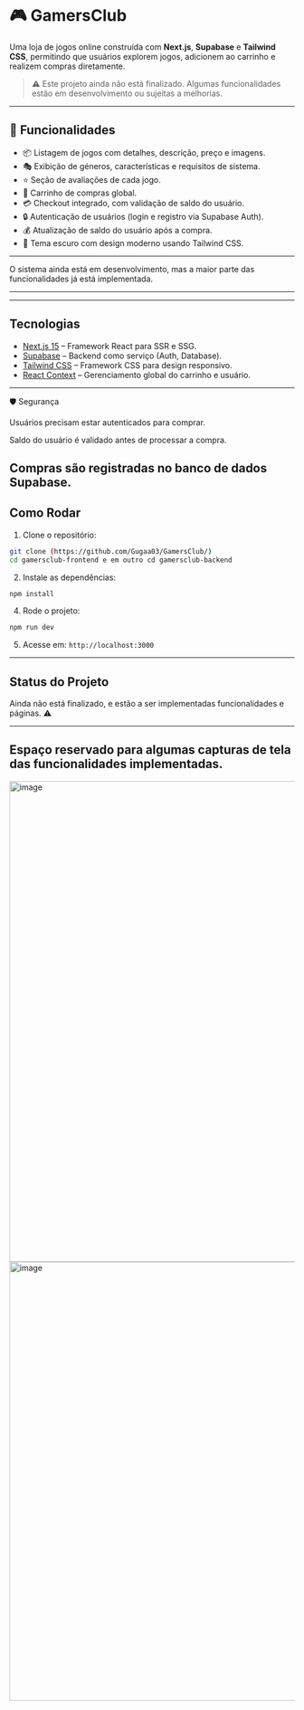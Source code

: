 # 🎮 GamersClub

Uma loja de jogos online construída com **Next.js**, **Supabase** e **Tailwind CSS**, permitindo que usuários explorem jogos, adicionem ao carrinho e realizem compras diretamente.  

> ⚠️ Este projeto ainda não está  finalizado. Algumas funcionalidades estão em desenvolvimento ou sujeitas a melhorias.

---

## 📝 Funcionalidades

- 📦 Listagem de jogos com detalhes, descrição, preço e imagens.
- 🎭 Exibição de géneros, características e requisitos de sistema.
- ⭐ Seção de avaliações de cada jogo.
- 🛒 Carrinho de compras global.
- 💳 Checkout integrado, com validação de saldo do usuário.
- 🔒 Autenticação de usuários (login e registro via Supabase Auth).
- 💰 Atualização de saldo do usuário após a compra.
- 🌙 Tema escuro com design moderno usando Tailwind CSS.

---

O sistema ainda está em desenvolvimento, mas a maior parte das funcionalidades já está implementada.

---

---

## Tecnologias

- [Next.js 15](https://nextjs.org/) – Framework React para SSR e SSG.
- [Supabase](https://supabase.com/) – Backend como serviço (Auth, Database).
- [Tailwind CSS](https://tailwindcss.com/) – Framework CSS para design responsivo.
- [React Context](https://reactjs.org/docs/context.html) – Gerenciamento global do carrinho e usuário.

---

🛡 Segurança

Usuários precisam estar autenticados para comprar.

Saldo do usuário é validado antes de processar a compra.

Compras são registradas no banco de dados Supabase.
---

## Como Rodar

1. Clone o repositório:

```bash
git clone (https://github.com/Gugaa03/GamersClub/)
cd gamersclub-frontend e em outro cd gamersclub-backend
```

2. Instale as dependências:

```bash
npm install
```



4. Rode o projeto:

```bash
npm run dev
```

5. Acesse em: `http://localhost:3000`

---

## Status do Projeto
Ainda não está finalizado, e estão a ser implementadas funcionalidades e páginas. ⚠️

---


## Espaço reservado para algumas capturas de tela das funcionalidades implementadas.

<img width="1872" height="850" alt="image" src="https://github.com/user-attachments/assets/42b86c1f-0b98-40f8-b6b0-cffda728303a" />

<img width="1876" height="776" alt="image" src="https://github.com/user-attachments/assets/7ae24fed-8996-4e72-8fb2-9da912f59980" />


